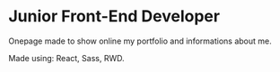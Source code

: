 # Junior Front-End Developer

Onepage made to show online my portfolio and informations about me.

Made using: React, Sass, RWD.
